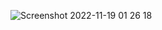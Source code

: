 ![Screenshot 2022-11-19 01 26 18](https://user-images.githubusercontent.com/72702845/202813513-2f630555-e4cd-4b57-9e2a-b15d3b83e90a.png)
